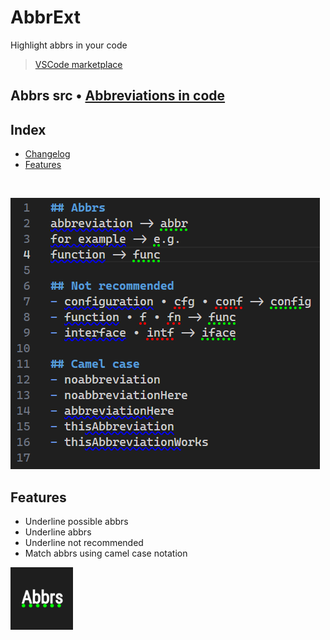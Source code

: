# AbbrExt

Highlight abbrs in your code

> [VSCode marketplace](https://marketplace.visualstudio.com/items?itemName=T1xx1.abbrext)

## Abbrs src • [Abbreviations in code](https://github.com/abbrcode/abbreviations-in-code)

## Index
- [Changelog](https://github.com/T1xx1/AbbrExt/blob/main/CHANGELOG.md)
- [Features](#features)

<br />

![](https://raw.githubusercontent.com/T1xx1/AbbrExt/main/imgs/matches.png)

## Features
- Underline possible abbrs
- Underline abbrs
- Underline not recommended
- Match abbrs using camel case notation

<img src='https://raw.githubusercontent.com/T1xx1/AbbrExt/main/imgs/icon.png' alt='Icon' height='100px' />